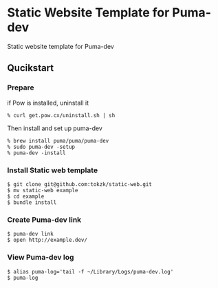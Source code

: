 Static Website Template for Puma-dev
====================================

Static website template for Puma-dev


## Qucikstart

### Prepare

if Pow is installed, uninstall it

    % curl get.pow.cx/uninstall.sh | sh


Then install and set up puma-dev

    % brew install puma/puma/puma-dev
    % sudo puma-dev -setup
    % puma-dev -install


### Install Static web template

    $ git clone git@github.com:tokzk/static-web.git
	$ mv static-web example
    $ cd example
	$ bundle install


### Create Puma-dev link

    $ puma-dev link
	$ open http://example.dev/


### View Puma-dev log

    $ alias puma-log='tail -f ~/Library/Logs/puma-dev.log'
    $ puma-log

